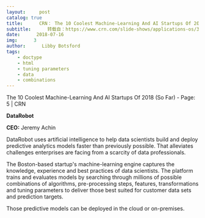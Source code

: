 ```yaml
---
layout:     post
catalog: true
title:      CRN： The 10 Coolest Machine-Learning And AI Startups Of 2018 (So Far)
subtitle:      转载自：https://www.crn.com/slide-shows/applications-os/300106461/the-10-coolest-machine-learning-and-ai-startups-of-2018-so-far.htm/pgno/0/4
date:      2018-07-16
img:      3
author:      Libby Botsford
tags:
    - doctype
    - html
    - tuning parameters
    - data
    - combinations
---
```



The 10 Coolest Machine-Learning And AI Startups Of 2018 (So Far) - Page: 5 | CRN









































**DataRobot**

**CEO:** Jeremy Achin

DataRobot uses artificial intelligence to help data scientists build and deploy predictive analytics models faster than previously possible. That alleviates challenges enterprises are facing from a scarcity of data professionals.

The Boston-based startup's machine-learning engine captures the knowledge, experience and best practices of data scientists. The platform trains and evaluates models by searching through millions of possible combinations of algorithms, pre-processing steps, features, transformations and tuning parameters to deliver those best suited for customer data sets and prediction targets.

Those predictive models can be deployed in the cloud or on-premises.







